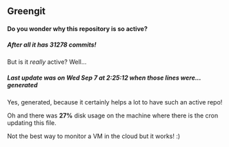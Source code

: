 ## Greengit

#### Do you wonder why this repository is so active?

##### After all it has 31278 commits!

But is it *really* active? Well...

##### Last update was on Wed Sep 7 at 2:25:12 when those lines were... generated

Yes, generated, because it certainly helps a lot to have such an active repo!

Oh and there was **27%** disk usage on the machine
where there is the cron updating this file.

Not the best way to monitor a VM in the cloud but it works! :)
